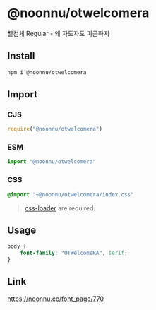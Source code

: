 # @noonnu/otwelcomera
웰컴체 Regular - 왜 자도자도 피곤하지

## Install
```sh
npm i @noonnu/otwelcomera
```
## Import
### CJS
```js
require("@noonnu/otwelcomera")
```
### ESM
```js
import "@noonnu/otwelcomera"
```
### CSS 
```css
@import "~@noonnu/otwelcomera/index.css"
```
> [css-loader](https://github.com/webpack-contrib/css-loader) are required.

## Usage
```css
body {
    font-family: "OTWelcomeRA", serif;
}
```

## Link
https://noonnu.cc/font_page/770